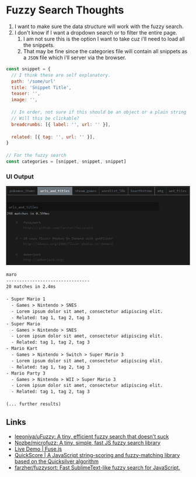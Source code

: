 # Fuzzy Search Thoughts
1. I want to make sure the data structure will work with the fuzzy search.
2. I don't know if I want a dropdown search or to filter the entire page.
   1. I am not sure this is the option I want to take cuz i'll need to load all the snippets.
   2. That may be fine since the categories file will contain all snippets as a `JSON` file which i'll server via the browser.

```js
const snippet = {
  // I think these are self explanatory.
  path: '/some/url'
  title: 'Snippet Title',
  teaser: '',
  image: '',

  // In order, not sure if this should be an object or a plain string
  // Will this be clickable?
  breadcrumbs: [{ label: '', url: '' }],
  
  related: [{ tag: '', url: '' }],
}

// For the fuzzy search
const categories = [snippet, snippet, snippet]
```

### UI Output
![example use](./example.gif)

```txt
maro
--------------------------------
20 matches in 2.4ms

- Super Mario 1
  - Games > Nintendo > SNES 
  - Lorem ipsum dolor sit amet, consectetur adipiscing elit.
  - Related: tag 1, tag 2, tag 3
- Super Mario 
  - Games > Nintendo > SNES
  - Lorem ipsum dolor sit amet, consectetur adipiscing elit.
  - Related: tag 1, tag 2, tag 3
- Mario Kart
  - Games > Nintendo > Switch > Super Mario 3
  - Lorem ipsum dolor sit amet, consectetur adipiscing elit.
  - Related: tag 1, tag 2, tag 3
- Mario Party 3
  - Games > Nintendo > WII > Super Mario 3
  - Lorem ipsum dolor sit amet, consectetur adipiscing elit.
  - Related: tag 1, tag 2, tag 3

(... further results)
```

## Links
- [leeoniya/uFuzzy: A tiny, efficient fuzzy search that doesn't suck](https://github.com/leeoniya/uFuzzy)
- [Nozbe/microfuzz: A tiny, simple, fast JS fuzzy search library](https://github.com/Nozbe/microfuzz)
- [Live Demo | Fuse.js](https://www.fusejs.io/demo.html)
- [QuickScore | A JavaScript string-scoring and fuzzy-matching library based on the Quicksilver algorithm](https://fwextensions.github.io/quick-score-demo/#demo)
- [farzher/fuzzysort: Fast SublimeText-like fuzzy search for JavaScript.](https://github.com/farzher/fuzzysort)
